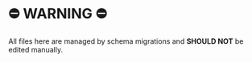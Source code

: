 # ⛔️ WARNING ⛔️

All files here are managed by schema migrations and **SHOULD NOT** be edited manually.

